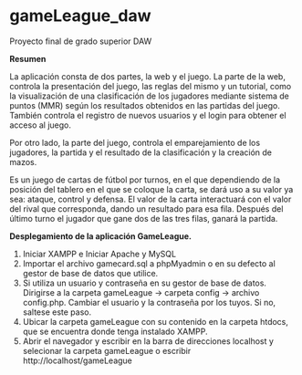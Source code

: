 # gameLeague_daw
Proyecto final de grado superior DAW

**Resumen**

La aplicación consta de dos partes, la web y el juego. La parte de la web, controla la presentación del juego, las reglas del mismo y un tutorial, como la visualización de una clasificación de los jugadores mediante sistema de puntos (MMR) según los resultados obtenidos en las partidas del juego. También controla el registro de nuevos usuarios y el login  para obtener el acceso al juego.

Por otro lado, la parte del juego, controla el emparejamiento de los jugadores, la partida y el resultado de la clasificación y la creación de mazos.

Es un juego de cartas de fútbol por turnos,  en el que dependiendo de la posición del tablero en el que se coloque la carta, se dará uso a su valor ya sea: ataque, control y defensa. El valor de la carta interactuará con el valor del rival que corresponda, dando un resultado para esa fila. Después del último turno el jugador que  gane dos de las tres filas, ganará la partida.

**Desplegamiento de la aplicación GameLeague.**

1. Iniciar XAMPP e Iniciar Apache y MySQL
2. Importar el archivo gamecard.sql a phpMyadmin o en su defecto al gestor de base de datos que utilice.
3. Si utiliza un usuario y contraseña en su gestor de base de datos. Dirigirse a la carpeta gameLeague -> carpeta config -> archivo config.php. Cambiar el usuario y la contraseña por los tuyos. Si no, saltese este paso.
4. Ubicar la carpeta gameLeague con su contenido en la carpeta htdocs, que se encuentra donde tenga instalado XAMPP.
5. Abrir  el navegador y escribir en la barra de direcciones localhost y selecionar la carpeta gameLeague o escribir http://localhost/gameLeague 
